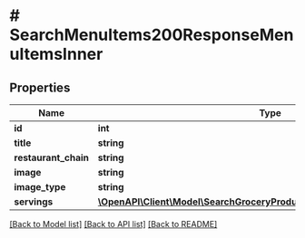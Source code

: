 # # SearchMenuItems200ResponseMenuItemsInner

## Properties

Name | Type | Description | Notes
------------ | ------------- | ------------- | -------------
**id** | **int** |  |
**title** | **string** |  |
**restaurant_chain** | **string** |  |
**image** | **string** |  |
**image_type** | **string** |  |
**servings** | [**\OpenAPI\Client\Model\SearchGroceryProductsByUPC200ResponseServings**](SearchGroceryProductsByUPC200ResponseServings.md) |  | [optional]

[[Back to Model list]](../../README.md#models) [[Back to API list]](../../README.md#endpoints) [[Back to README]](../../README.md)
